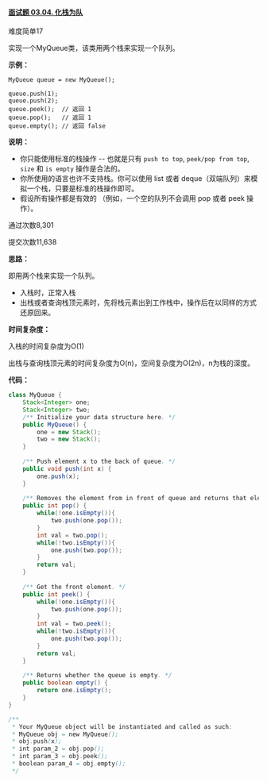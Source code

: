 #### [面试题 03.04. 化栈为队](https://leetcode-cn.com/problems/implement-queue-using-stacks-lcci/)

难度简单17

实现一个MyQueue类，该类用两个栈来实现一个队列。



**示例：**

```
MyQueue queue = new MyQueue();

queue.push(1);
queue.push(2);
queue.peek();  // 返回 1
queue.pop();   // 返回 1
queue.empty(); // 返回 false
```





**说明：**

- 你只能使用标准的栈操作 -- 也就是只有 `push to top`, `peek/pop from top`, `size` 和 `is empty` 操作是合法的。
- 你所使用的语言也许不支持栈。你可以使用 list 或者 deque（双端队列）来模拟一个栈，只要是标准的栈操作即可。
- 假设所有操作都是有效的 （例如，一个空的队列不会调用 pop 或者 peek 操作）。



通过次数8,301

提交次数11,638



**思路：**

即用两个栈来实现一个队列。

- 入栈时，正常入栈
- 出栈或者查询栈顶元素时，先将栈元素出到工作栈中，操作后在以同样的方式还原回来。

**时间复杂度：**

入栈的时间复杂度为O(1)

出栈与查询栈顶元素的时间复杂度为O(n)，空间复杂度为O(2n)，n为栈的深度。



**代码：**

```java
class MyQueue {
    Stack<Integer> one;
    Stack<Integer> two;
    /** Initialize your data structure here. */
    public MyQueue() {
        one = new Stack();
        two = new Stack();
    }
    
    /** Push element x to the back of queue. */
    public void push(int x) {
        one.push(x);
    }
    
    /** Removes the element from in front of queue and returns that element. */
    public int pop() {
        while(!one.isEmpty()){
            two.push(one.pop());
        }
        int val = two.pop();
        while(!two.isEmpty()){
            one.push(two.pop());
        }
        return val;
    }
    
    /** Get the front element. */
    public int peek() {
        while(!one.isEmpty()){
            two.push(one.pop());
        }
        int val = two.peek();
        while(!two.isEmpty()){
            one.push(two.pop());
        }
        return val;
    }
    
    /** Returns whether the queue is empty. */
    public boolean empty() {
        return one.isEmpty();
    }
}

/**
 * Your MyQueue object will be instantiated and called as such:
 * MyQueue obj = new MyQueue();
 * obj.push(x);
 * int param_2 = obj.pop();
 * int param_3 = obj.peek();
 * boolean param_4 = obj.empty();
 */
```

